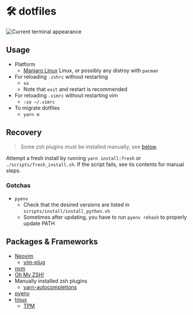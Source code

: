 # 🛠 dotfiles

![Current terminal appearance](./current_terminal.png)

## Usage

- Platform
  - [Manjaro Linux](https://manjaro.org/) Linux, or possibly any distroy with `pacman`
- For reloading `.zshrc` without restarting
  - `so`
  - Note that `exit` and restart is recommended
- For reloading `.vimrc` without restarting vim
  - `:so ~/.vimrc`
- To migrate dotfiles
  - `yarn m`

## Recovery

> Some zsh plugins must be installed manually, see [below](#packages-frameworks).

Attempt a fresh install by running `yarn install:fresh` or `./scripts/fresh_install.sh`.
If the script fails, see its contents for manual steps.

### Gotchas

- `pyenv`
  - Check that the desired versions are listed in `scripts/install/install_python.sh`
  - Sometimes after updating, you have to run `pyenv rehash` to properly update PATH

## Packages & Frameworks

- [Neovim](https://neovim.io/)
  - [vim-plug](https://github.com/junegunn/vim-plug)
- [nvm](https://github.com/nvm-sh/nvm)
- [Oh My ZSH!](https://ohmyz.sh/)
- Manually installed zsh plugins
  - [yarn-autocompletions](https://github.com/g-plane/zsh-yarn-autocompletions)
- [pyenv](https://github.com/pyenv/pyenv)
- [tmux](https://github.com/tmux/tmux/)
  - [TPM](https://github.com/tmux-plugins/tpm)
